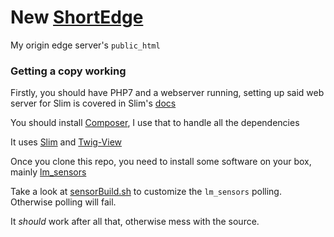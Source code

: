 # New [ShortEdge](https://edge.shortcord.com)

My origin edge server's `public_html`

### Getting a copy working
Firstly, you should have PHP7 and a webserver running, setting up said web server for Slim is covered in Slim's [docs](http://www.slimframework.com/docs/start/web-servers.html)

You should install [Composer](https://getcomposer.org/), I use that to handle all the dependencies

It uses [Slim](www.slimframework.com) and [Twig-View](https://github.com/slimphp/Twig-View)

Once you clone this repo, you need to install some software on your box, mainly [lm_sensors](https://wiki.archlinux.org/index.php/lm_sensors)

Take a look at [sensorBuild.sh](../master/bin/sensorBuild.sh) to customize the `lm_sensors` polling. Otherwise polling will fail.

It _should_ work after all that, otherwise mess with the source.